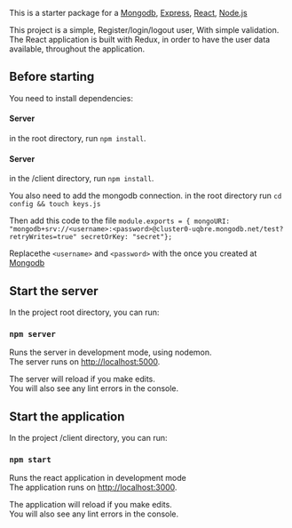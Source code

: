 This is a starter package for a [Mongodb](https://www.mongodb.com), [Express](https://expressjs.com), [React](https://reactjs.org), [Node.js](https://nodejs.org/en/)

This project is a simple, Register/login/logout user, With simple validation. The React application is built with Redux, in order to have the user data available, throughout the application.

## Before starting

You need to install dependencies:

#### Server

in the root directory, run `npm install`.

#### Server

in the /client directory, run `npm install`.

You also need to add the mongodb connection.
in the root directory run `cd config && touch keys.js`

Then add this code to the file
`module.exports = { mongoURI: "mongodb+srv://<username>:<password>@cluster0-uqbre.mongodb.net/test?retryWrites=true" secretOrKey: "secret"};`

Replacethe `<username>` and `<password>` with the once you created at [Mongodb](https://mongodb.net)

## Start the server

In the project root directory, you can run:

### `npm server`

Runs the server in development mode, using nodemon.<br>
The server runs on [http://localhost:5000](http://localhost:5000).

The server will reload if you make edits.<br>
You will also see any lint errors in the console.

## Start the application

In the project /client directory, you can run:

### `npm start`

Runs the react application in development mode<br>
The application runs on [http://localhost:3000](http://localhost:3000).

The application will reload if you make edits.<br>
You will also see any lint errors in the console.
